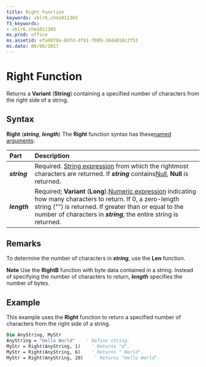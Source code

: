 ```yaml
---
title: Right Function
keywords: vblr6.chm1011365
f1_keywords:
- vblr6.chm1011365
ms.prod: office
ms.assetid: efa00f0a-8d7d-df81-f889-16de010c2f53
ms.date: 06/08/2017
---
```



# Right Function



Returns a  **Variant** (**String**) containing a specified number of characters from the right side of a string.

## Syntax

**Right** (**_string_**, **_length_**)
The  **Right** function syntax has these[named arguments](../../Glossary/vbe-glossary.md):


|**Part**|**Description**|
|:-----|:-----|
|**_string_**|Required. [String expression](../../Glossary/vbe-glossary.md) from which the rightmost characters are returned. If **_string_** contains[Null](../../Glossary/vbe-glossary.md),  **Null** is returned.|
|**_length_**|Required;  **Variant** (**Long**).[Numeric expression](../../Glossary/vbe-glossary.md) indicating how many characters to return. If 0, a zero-length string ("") is returned. If greater than or equal to the number of characters in **_string_**, the entire string is returned.|

## Remarks

To determine the number of characters in  **_string_**, use the **Len** function.

 **Note**  Use the  **RightB** function with byte data contained in a string. Instead of specifying the number of characters to return, **_length_** specifies the number of bytes.


## Example

This example uses the  **Right** function to return a specified number of characters from the right side of a string.


```vb
Dim AnyString, MyStr
AnyString = "Hello World"    ' Define string.
MyStr = Right(AnyString, 1)    ' Returns "d".
MyStr = Right(AnyString, 6)    ' Returns " World".
MyStr = Right(AnyString, 20)    ' Returns "Hello World".


```


